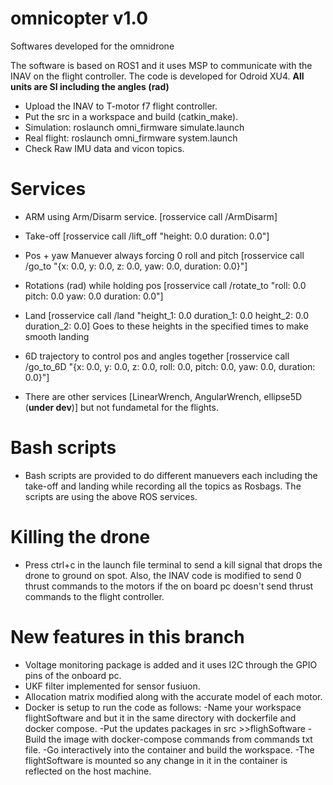 # omnicopter v1.0
Softwares developed for the omnidrone

The software is based on ROS1 and it uses MSP to communicate with the INAV on the flight controller. The code is developed for Odroid XU4.
**All units are SI including the angles (rad)**

- Upload the INAV to T-motor f7 flight controller.
- Put the src in a workspace and build (catkin_make).
- Simulation: roslaunch omni_firmware simulate.launch
- Real flight: roslaunch omni_firmware system.launch
- Check Raw IMU data and vicon topics.

# Services 
- ARM using Arm/Disarm service. [rosservice call /ArmDisarm]
- Take-off [rosservice call /lift_off "height: 0.0 duration: 0.0"]
- Pos + yaw Manuever always forcing 0 roll and pitch [rosservice call /go_to "{x: 0.0, y: 0.0, z: 0.0, yaw: 0.0, duration: 0.0}"]
- Rotations (rad) while holding pos [rosservice call /rotate_to "roll: 0.0 pitch: 0.0 yaw: 0.0 duration: 0.0"]
- Land [rosservice call /land "height_1: 0.0 duration_1: 0.0 height_2: 0.0 duration_2: 0.0]
    Goes to these heights in the specified times to make smooth landing
- 6D trajectory to control pos and angles together [rosservice call /go_to_6D "{x: 0.0, y: 0.0, z: 0.0, roll: 0.0, pitch: 0.0, yaw: 0.0, duration: 0.0}"]

- There are other services [LinearWrench, AngularWrench, ellipse5D (**under dev**)] but not fundametal for the flights.

# Bash scripts
- Bash scripts are provided to do different manuevers each including the take-off and landing while recording all the topics as Rosbags. The scripts are using the above ROS services.

# Killing the drone
- Press ctrl+c in the launch file terminal to send a kill signal that drops the drone to ground on spot. Also, the INAV code is modified to send 0 thrust commands to the motors if the on board pc doesn't send thrust commands to the flight controller.

# New features in this branch
- Voltage monitoring package is added and it uses I2C through the GPIO pins of the onboard pc.
- UKF filter implemented for sensor fusiuon.
- Allocation matrix modified along with the accurate model of each motor.
- Docker is setup to run the code as follows:
    -Name your workspace flightSoftware and but it in the same directory with dockerfile and docker compose.
    -Put the updates packages in src >>flighSoftware
    -Build the image with docker-compose commands from commands txt file.
    -Go interactively into the container and build the workspace.
    -The flightSoftware is mounted so any change in it in the container is reflected on the host machine.